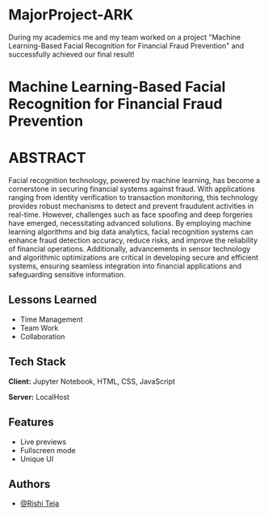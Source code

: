 # MajorProject-ARK
During my academics me and my team worked on a project "Machine Learning-Based Facial Recognition for Financial Fraud Prevention" and successfully achieved our final result!


# Machine Learning-Based Facial Recognition for Financial Fraud Prevention

# ABSTRACT
Facial recognition technology, powered by machine learning, has become a cornerstone in securing financial systems against fraud. With applications ranging from identity verification to transaction monitoring, this technology provides robust mechanisms to detect and prevent fraudulent activities in real-time. However, challenges such as face spoofing and deep forgeries have emerged, necessitating advanced solutions. By employing machine learning algorithms and big data analytics, facial recognition systems can enhance fraud detection accuracy, reduce risks, and improve the reliability of financial operations. Additionally, advancements in sensor technology and algorithmic optimizations are critical in developing secure and efficient systems, ensuring seamless integration into financial applications and safeguarding sensitive information.

## Lessons Learned

- Time Management
- Team Work
- Collaboration


## Tech Stack

**Client:** Jupyter Notebook, HTML, CSS, JavaScript

**Server:** LocalHost


## Features

- Live previews
- Fullscreen mode
- Unique UI


## Authors

- [@Rishi Teja](https://www.github.com/Rishii6614/MajorProject-ARK)

